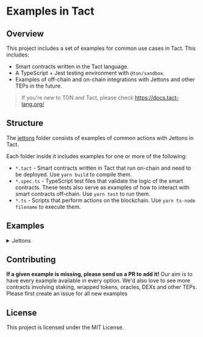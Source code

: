 # Examples in Tact

## Overview

This project includes a set of examples for common use cases in Tact. This includes:

- Smart contracts written in the Tact language.
- A TypeScript + Jest testing environment with `@ton/sandbox`.
- Examples of off-chain and on-chain integrations with Jettons and other TEPs in the future.

> If you're new to TON and Tact, please check https://docs.tact-lang.org/

## Structure

The [jettons](./jettons/) folder consists of examples of common actions with Jettons in Tact.

Each folder inside it includes examples for one or more of the following:

- `*.tact` - Smart contracts written in Tact that run on-chain and need to be deployed. Use `yarn build` to compile them.
- `*.spec.ts` - TypeScript test files that validate the logic of the smart contracts. These tests also serve as examples of how to interact with smart contracts off-chain. Use `yarn test` to run them.
- `*.ts` - Scripts that perform actions on the blockchain. Use `yarn ts-node filename` to execute them.

## Examples

<details>
  <summary>Jettons</summary>

### Receive Jettons

[Receive and verify incoming Jettons](./jettons/receive-jettons/)

This example demonstrates how to receive and verify incoming Jettons. It can be extended to support any custom Jetton implementation and handle additional logic after receiving funds.

### Send Jettons

[Send Jettons from your contract](./jettons/send-jettons/)

This example shows how to send Jettons from a contract. It includes both basic and extended modes for sending Jettons, allowing for custom payloads and additional parameters.

### Mint USDT

[Mint USDT](./jettons/mint-usdt/)

This example provides tools to mint USDT Jettons on the testnet. It includes a terminal script for deploying a Jetton minter and minting Jettons, as well as a Telegram bot that generates QR codes for minting transactions.

### On-Chain API

[On-Chain API for Jettons](./jettons/onchain-api/)

This example demonstrates how to interact with Jetton contracts on-chain. It includes fetching Jetton wallet addresses and balances directly from the blockchain, showcasing how to integrate on-chain data into your applications.

### Send USDT

[Send USDT from your contract](./jettons/send-usdt/)

This example focuses on sending USDT (Governance) Jettons. It is very much like [Send Jettons](#send-jettons) example, but with slightly different message structures. It supports both basic and extended modes for sending Jettons.

### Receive USDT

[Receive USDT on your contract](./jettons/receive-usdt/)

This example illustrates how to receive USDT Jettons and verify incoming transfer notifications. It is tailored for governance Jettons and includes logic for handling governance-specific state initialization.

</details>

## Contributing

**If a given example is missing, please send us a PR to add it!** Our aim is to have every example available in every option. We'd also love to see more contracts involving staking, wrapped tokens, oracles, DEXs and other TEPs. Please first create an issue for all new examples
## License

This project is licensed under the MIT License.

